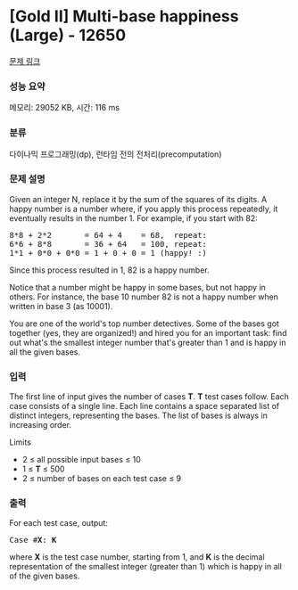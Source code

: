 # [Gold II] Multi-base happiness (Large) - 12650 

[문제 링크](https://www.acmicpc.net/problem/12650) 

### 성능 요약

메모리: 29052 KB, 시간: 116 ms

### 분류

다이나믹 프로그래밍(dp), 런타임 전의 전처리(precomputation)

### 문제 설명

<p>Given an integer N, replace it by the sum of the squares of its digits. A happy number is a number where, if you apply this process repeatedly, it eventually results in the number 1. For example, if you start with 82:</p>

<pre>8*8 + 2*2       = 64 + 4    = 68,  repeat:
6*6 + 8*8       = 36 + 64   = 100, repeat:
1*1 + 0*0 + 0*0 = 1 + 0 + 0 = 1 (happy! :)
</pre>

<p>Since this process resulted in 1, 82 is a happy number.</p>

<p>Notice that a number might be happy in some bases, but not happy in others. For instance, the base 10 number 82 is not a happy number when written in base 3 (as 10001).</p>

<p>You are one of the world's top number detectives. Some of the bases got together (yes, they are organized!) and hired you for an important task: find out what's the smallest integer number that's greater than 1 and is happy in all the given bases.</p>

### 입력 

 <p>The first line of input gives the number of cases <strong>T</strong>. <strong>T</strong> test cases follow. Each case consists of a single line. Each line contains a space separated list of distinct integers, representing the bases. The list of bases is always in increasing order.</p>

<p>Limits</p>

<ul>
	<li>2 ≤ all possible input bases ≤ 10</li>
	<li>1 ≤ <strong>T</strong> ≤ 500</li>
	<li>2 ≤ number of bases on each test case ≤ 9</li>
</ul>

### 출력 

 <p>For each test case, output: </p>

<pre>Case #<strong>X</strong>: <strong>K</strong></pre>

<p>where <strong>X</strong> is the test case number, starting from 1, and <strong>K</strong> is the decimal representation of the smallest integer (greater than 1) which is happy in all of the given bases.</p>

